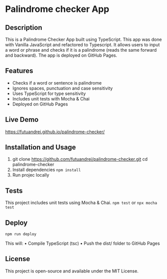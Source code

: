 # Palindrome checker App

## Description

This is a Palindrome Checker App built using TypeScript. This app was done with Vanilla JavaScript and refactored to Typescript. It allows users to input a word or phrase and checks if it is a palindrome (reads the same forward and backward). The app is deployed on GitHub Pages.

## Features

- Checks if a word or sentence is palindrome
- Ignores spaces, punctuation and case sensitivity
- Uses TypeScript for type sensitivity
- Includes unit tests with Mocha & Chai
- Deployed on GitHub Pages

## Live Demo

https://futuandrei.github.io/palindrome-checker/

## Installation and Usage

1. git clone https://github.com/futuandrei/palindrome-checker.git
   cd palindrome-checker
2. Install dependencies `npm install`
3. Run projec locally

## Tests

This project includes unit tests using Mocha & Chai. `npm test` or `npx mocha test`

## Deploy

`npm run deploy`

This will:
• Compile TypeScript (tsc)
• Push the dist/ folder to GitHub Pages

## License

This project is open-source and available under the MIT License.

